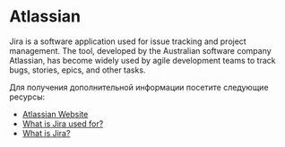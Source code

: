 # Atlassian

Jira is a software application used for issue tracking and project management. The tool, developed by the Australian software company Atlassian, has become widely used by agile development teams to track bugs, stories, epics, and other tasks.

Для получения дополнительной информации посетите следующие ресурсы:

- [Atlassian Website](https://www.atlassian.com/)
- [What is Jira used for?](https://www.atlassian.com/software/jira/guides/use-cases/what-is-jira-used-for#glossary-of-items)
- [What is Jira?](https://www.simplilearn.com/tutorials/jira/what-is-jira-and-how-to-use-jira-testing-software)
